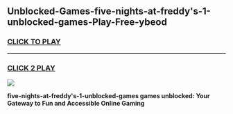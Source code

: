 
## Unblocked-Games-five-nights-at-freddy's-1-unblocked-games-Play-Free-ybeod
<h3>
<a href="https://premium76.site?title=five-nights-at-freddy's-1-unblocked-games&ref=10A">CLICK TO PLAY</a></h3>
<hr>

<h3>
<a href="https://premium76.site?title=five-nights-at-freddy's-1-unblocked-games&ref=10A">CLICK 2 PLAY</a>
  
</h3>

<a href="https://premium76.site?title=five-nights-at-freddy's-1-unblocked-games&ref=10A"><img src="https://clearcache.store/games.png"></a>


**five-nights-at-freddy's-1-unblocked-games games unblocked: Your Gateway to Fun and Accessible Online Gaming**
